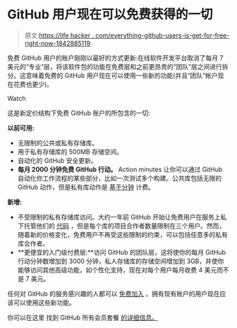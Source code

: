 # GitHub 用户现在可以免费获得的一切

> 原文:[https://life hacker . com/everything-github-users-is-get-for-free-right-now-1842885119](https://lifehacker.com/everything-github-users-are-getting-for-free-right-now-1842885119)

免费 GitHub 用户的账户刚刚以最好的方式更新:在线软件开发平台取消了每月 7 美元的“专业”层，将该软件包的功能在免费层和之前更昂贵的“团队”层之间进行拆分。这意味着免费的 GitHub 用户现在可以使用一些新的功能(并且“团队”帐户现在花费也更少)。

Watch

这是新定价结构下免费 GitHub 账户的所包含的一切:

**以前可用:**

*   无限制的公共或私有存储库。
*   用于私有存储库的 500MB 存储空间。
*   自动化的 GitHub 安全更新。
*   **每月 2000 分钟免费 GitHub 行动。** Action minutes 让你可以通过 GitHub 自动化你工作流程的某些部分，比如一次测试多个构建。公共库包括无限的 GitHub 动作，但是私有库动作是 [基于分钟](https://help.github.com/en/github/setting-up-and-managing-billing-and-payments-on-github/about-billing-for-github-actions) 计费。

**新增:**

*   不受限制的私有存储库访问。大约一年前 GitHub 开始让免费用户在服务上私下托管他们的 [代码](https://techcrunch.com/2019/01/07/github-free-users-now-get-unlimited-private-repositories/) ，但是每个库的项目合作者数量限制在三个用户。然而，随着新的价格变化，免费用户不再受这些限制的约束，可以包括任意多的私有库合作者。
*   **更便宜的入门级付费层:**访问 GitHub 的团队层，这将使你的每月 GitHub 行动分钟数增加到 3000 分钟，私人存储库的存储空间增加到 3GB，并使你能够访问其他高级功能，如个性化支持，现在对每个用户每月收费 4 美元而不是 7 美元。

任何对 GitHub 的服务感兴趣的人都可以 [免费加入](https://github.com/join) 。拥有现有账户的用户现在应该可以使用这些新功能。

你可以在这里 找到 GitHub 所有会员套餐 [的详细信息。](https://github.com/pricing)